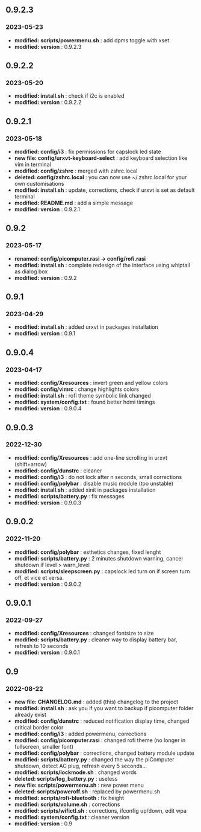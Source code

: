 ## 0.9.2.3
### 2023-05-23

- **modified:   scripts/powermenu.sh** : add dpms toggle with xset
- **modified:   version** : 0.9.2.3


## 0.9.2.2
### 2023-05-20

- **modified:   install.sh** : check if i2c is enabled
- **modified:   version** : 0.9.2.2


## 0.9.2.1
### 2023-05-18

- **modified:   config/i3** : fix permissions for capslock led state
- **new file:   config/urxvt-keyboard-select** : add keyboard selection like vim in terminal
- **modified:   config/zshrc** : merged with zshrc.local
- **deleted:    config/zshrc.local** : you can now use ~/.zshrc.local for your own customisations
- **modified:   install.sh** : update, corrections, check if urxvt is set as default terminal
- **modified:   README.md** : add a simple message
- **modified:   version** : 0.9.2.1


## 0.9.2
### 2023-05-17

- **renamed:    config/picomputer.rasi -> config/rofi.rasi**
- **modified:   install.sh** : complete redesign of the interface using whiptail as dialog box
- **modified:   version** : 0.9.2


## 0.9.1
### 2023-04-29

- **modified:   install.sh** : added urxvt in packages installation
- **modified:   version** : 0.9.1


## 0.9.0.4
### 2023-04-17

- **modified:   config/Xresources** : invert green and yellow colors
- **modified:   config/vimrc** : change highlights colors
- **modified:   install.sh** : rofi theme symbolic link changed
- **modified:   system/config.txt** : found better hdmi timings
- **modified:   version** : 0.9.0.4


## 0.9.0.3
### 2022-12-30

- **modified:   config/Xresources** : add one-line scrolling in urxvt (shift+arrow)
- **modified:   config/dunstrc** : cleaner
- **modified:   config/i3** : do not lock after n seconds, small corrections
- **modified:   config/polybar** : disable music module (too unstable)
- **modified:   install.sh** : added xinit in packages installation
- **modified:   scripts/battery.py** : fix messages
- **modified:   version** : 0.9.0.3


## 0.9.0.2
### 2022-11-20

- **modified:   config/polybar** : esthetics changes, fixed lenght
- **modified:   scripts/battery.py** : 2 minutes shutdown warning, cancel shutdown if level > warn_level
- **modified:   scripts/sleepscreen.py** : capslock led turn on if screen turn off, et vice et versa.
- **modified:   version** : 0.9.0.2


## 0.9.0.1
### 2022-09-27

- **modified:   config/Xresources** : changed fontsize to size
- **modified:   scripts/battery.py** : cleaner way to display battery bar, refresh to 10 seconds
- **modified:   version** : 0.9.0.1

## 0.9
### 2022-08-22

- **new file:   CHANGELOG.md** : added (this) changelog to the project
- **modified:   install.sh** : ask you if you want to backup if picomputer folder already exist
- **modified:   config/dunstrc** : reduced notification display time, changed critical border color
- **modified:   config/i3** : added powermenu, corrections
- **modified:   config/picomputer.rasi** : changed rofi theme (no longer in fullscreen, smaller font)
- **modified:   config/polybar** : corrections, changed battery module update
- **modified:   scripts/battery.py** : changed the way the piComputer shutdown, detect AC plug, refresh every 5 seconds...
- **modified:   scripts/lockmode.sh** : changed words
- **deleted:    scripts/log_battery.py** : useless
- **new file:   scripts/powermenu.sh** : new power menu
- **deleted:    scripts/poweroff.sh** : replaced by powermenu.sh
- **modified:   scripts/rofi-bluetooth** : fix height
- **modified:   scripts/volume.sh** : corrections
- **modified:   scripts/wifictl.sh** : corrections, ifconfig up/down, edit wpa
- **modified:   system/config.txt** : cleaner version
- **modified:   version** : 0.9


